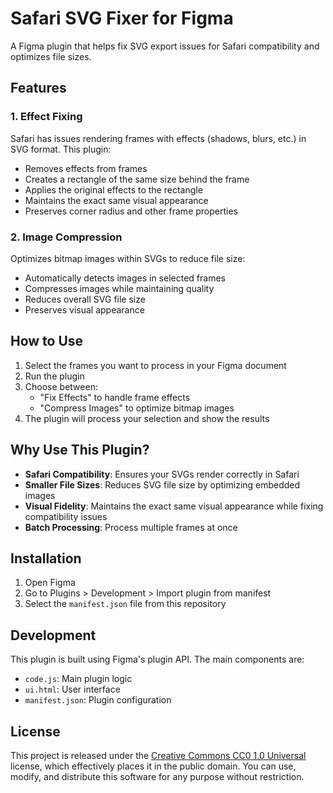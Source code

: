 # Safari SVG Fixer for Figma

A Figma plugin that helps fix SVG export issues for Safari compatibility and optimizes file sizes.

## Features

### 1. Effect Fixing

Safari has issues rendering frames with effects (shadows, blurs, etc.) in SVG format. This plugin:

- Removes effects from frames
- Creates a rectangle of the same size behind the frame
- Applies the original effects to the rectangle
- Maintains the exact same visual appearance
- Preserves corner radius and other frame properties

### 2. Image Compression

Optimizes bitmap images within SVGs to reduce file size:

- Automatically detects images in selected frames
- Compresses images while maintaining quality
- Reduces overall SVG file size
- Preserves visual appearance

## How to Use

1. Select the frames you want to process in your Figma document
2. Run the plugin
3. Choose between:
   - "Fix Effects" to handle frame effects
   - "Compress Images" to optimize bitmap images
4. The plugin will process your selection and show the results

## Why Use This Plugin?

- **Safari Compatibility**: Ensures your SVGs render correctly in Safari
- **Smaller File Sizes**: Reduces SVG file size by optimizing embedded images
- **Visual Fidelity**: Maintains the exact same visual appearance while fixing compatibility issues
- **Batch Processing**: Process multiple frames at once

## Installation

1. Open Figma
2. Go to Plugins > Development > Import plugin from manifest
3. Select the `manifest.json` file from this repository

## Development

This plugin is built using Figma's plugin API. The main components are:

- `code.js`: Main plugin logic
- `ui.html`: User interface
- `manifest.json`: Plugin configuration

## License

This project is released under the [Creative Commons CC0 1.0 Universal](LICENSE) license, which effectively places it in the public domain. You can use, modify, and distribute this software for any purpose without restriction.
